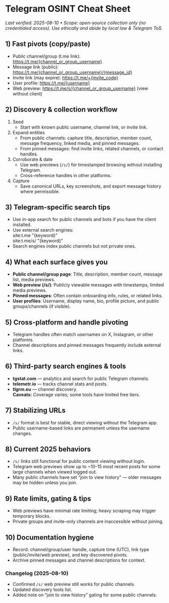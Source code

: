 # Telegram OSINT Cheat Sheet
_Last verified: 2025-08-10 • Scope: open-source collection only (no credentialed access). Use ethically and abide by local law & Telegram ToS._

## 1) Fast pivots (copy/paste)
- Public channel/group (t.me link): https://t.me/{channel_or_group_username}
- Message link (public): https://t.me/{channel_or_group_username}/{message_id}
- Invite link (may expire): https://t.me/+{invite_code}
- User profile: https://t.me/{username}
- Web preview: https://t.me/s/{channel_or_group_username} (view without client)

## 2) Discovery & collection workflow
1) Seed  
   - Start with known public username, channel link, or invite link.  
2) Expand entities  
   - From public channels: capture title, description, member count, message frequency, linked media, and pinned messages.  
   - From pinned messages: find invite links, related channels, or contact handles.  
3) Corroborate & date  
   - Use web previews (`/s/`) for timestamped browsing without installing Telegram.  
   - Cross-reference handles in other platforms.  
4) Capture  
   - Save canonical URLs, key screenshots, and export message history where permissible.  

## 3) Telegram-specific search tips
- Use in-app search for public channels and bots if you have the client installed.  
- Use external search engines:  
  site:t.me "{keyword}"  
  site:t.me/s/ "{keyword}"  
- Search engines index public channels but not private ones.  

## 4) What each surface gives you
- **Public channel/group page**: Title, description, member count, message list, media previews.  
- **Web preview (/s/)**: Publicly viewable messages with timestamps, limited media previews.  
- **Pinned messages**: Often contain onboarding info, rules, or related links.  
- **User profiles**: Username, display name, bio, profile picture, and public groups/channels (if visible).  

## 5) Cross-platform and handle pivoting
- Telegram handles often match usernames on X, Instagram, or other platforms.  
- Channel descriptions and pinned messages frequently include external links.  

## 6) Third-party search engines & tools
- **tgstat.com** — analytics and search for public Telegram channels.  
- **telemetr.io** — tracks channel stats and posts.  
- **tlgrm.eu** — channel discovery.  
**Caveats:** Coverage varies; some tools have limited free tiers.  

## 7) Stabilizing URLs
- `/s/` format is best for stable, direct viewing without the Telegram app.  
- Public username-based links are permanent unless the username changes.  

## 8) Current 2025 behaviors
- `/s/` links still functional for public content viewing without login.  
- Telegram web previews show up to ~10-15 most recent posts for some large channels when viewed logged out.  
- Many public channels have set “join to view history” — older messages may be hidden unless you join.  

## 9) Rate limits, gating & tips
- Web previews have minimal rate limiting; heavy scraping may trigger temporary blocks.  
- Private groups and invite-only channels are inaccessible without joining.  

## 10) Documentation hygiene
- Record: channel/group/user handle, capture time (UTC), link type (public/invite/web preview), and key discovered pivots.  
- Archive pinned messages and channel descriptions for context.  

### Changelog (2025-08-10)
- Confirmed `/s/` web preview still works for public channels.  
- Updated discovery tools list.  
- Added note on “join to view history” gating for some public channels.  
